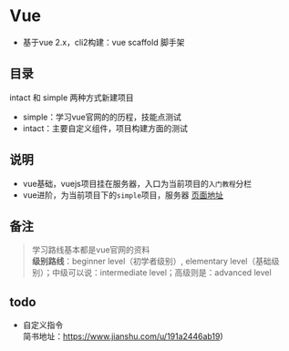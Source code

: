 # Vue 


- 基于vue 2.x，cli2构建：vue scaffold 脚手架

## 目录

intact 和 simple 两种方式新建项目
- simple：学习vue官网的的历程，技能点测试
- intact：主要自定义组件，项目构建方面的测试

## 说明
- vue基础，vuejs项目挂在服务器，入口为当前项目的`入门教程`分栏
- vue进阶，为当前项目下的`simple`项目，服务器 [页面地址](http://47.100.123.138:99/#/index)

## 备注
> 学习路线基本都是vue官网的资料  
> **级别路线**：beginner level（初学者级别）, elementary level（基础级别）；中级可以说：intermediate level；高级则是：advanced level
  
## todo
- 自定义指令      
简书地址：https://www.jianshu.com/u/191a2446ab19)

